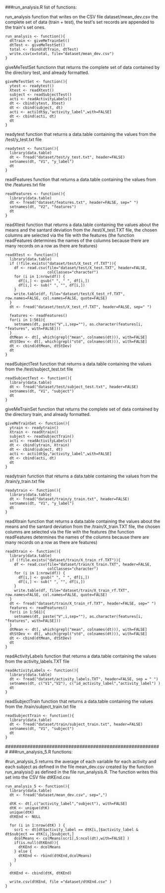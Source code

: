 ###run_analysis.R list of functions:

run_analysis
function that writes on the CSV file dataset/mean_dev.csv the complete set of data (train + test), the test's set records are appended to the train's set ones.
    
    run_analysis <- function(){
      dtTrain <- giveMeTrainSet()
      dtTest <- giveMeTestSet()
      total <- rbind(dtTrain, dtTest)
      write.csv(x=total, file="dataset/mean_dev.csv")
    }

giveMeTestSet
functionn that returns the complete set of data contained by the directory test, and already formatted.
    
    giveMeTestSet <- function(){
      ytest <- readytest()
      Xtest <- readXtest()
      subject <- readSubjectTest()
      acti <- readActivityLabels()
      dt <- cbind(ytest, Xtest)
      dt <- cbind(subject, dt)
      acti <- acti[dt$y,"activity_label",with=FALSE]
      dt <- cbind(acti, dt)
      dt
    }

readytest
function that returns a data.table containing the values from the /test/y_test.txt file
    
    readytest <- function(){
      library(data.table)
      dt <- fread("dataset/test/y_test.txt", header=FALSE)
      setnames(dt, "V1", "y_label")
      dt
    }

readFeatures
function that returns a data.table containing the values from the /features.txt file
    
    readFeatures <- function(){
      library(data.table)
      dt <- fread("dataset/features.txt", header=FALSE, sep=" ")
      setnames(dt, "V2", "features")
      dt
    }

readXtest
function that returns a data.table containing the values about the means and the santard deviation from the /test/X_test.TXT file, the chosen columns are selected via the file with the features (the function readFeatures determines the names of the columns because there are many records on a row as there are features)
    
    readXtest <- function(){
      library(data.table)
      if (!file.exists("dataset/test/X_test_rf.TXT")){
        df <- read.csv(file="dataset/test/X_test.TXT", header=FALSE,
                       colClasses="character")
        for (i in 1:nrow(df)) {
          df[i,] <- gsub(" ", " ", df[i,])
          df[i,] <- sub(" ", "", df[i,])
        }
        write.table(df, file="dataset/test/X_test_rf.TXT", row.names=FALSE, col.names=FALSE, quote=FALSE)
      }
      dt <- fread("dataset/test/X_test_rf.TXT", header=FALSE, sep=" ")
      
      features <- readFeatures()
      for(i in 1:561){
        setnames(dt, paste("V",i,sep=""), as.character(features[i, "features", with=FALSE]))
      }
      dtMean <- dt[, which(grepl("mean", colnames(dt))), with=FALSE]
      dtStDev <- dt[, which(grepl("std", colnames(dt))), with=FALSE]
      dt <- cbind(dtMean, dtStDev)
      dt
    }

readSubjectTest
function that returns a data.table containing the values from the /test/subject_test.txt file
    
    readSubjectTest <- function(){
      library(data.table)
      dt <- fread("dataset/test/subject_test.txt", header=FALSE)
      setnames(dt, "V1", "subject")
      dt
    }

giveMeTrainSet
function that returns the complete set of data contained by the directory train, and already formatted.
    
    giveMeTrainSet <- function(){
      ytrain <- readytrain()
      Xtrain <- readXtrain()
      subject <- readSubjectTrain()
      acti <- readActivityLabels()
      dt <- cbind(ytrain, Xtrain)
      dt <- cbind(subject, dt)
      acti <- acti[dt$y,"activity_label",with=FALSE]
      dt <- cbind(acti, dt)
      dt
    }

readytrain
function that returns a data.table containing the values from the /train/y_train.txt file
    
    readytrain <- function(){
      library(data.table)
      dt <- fread("dataset/train/y_train.txt", header=FALSE)
      setnames(dt, "V1", "y_label")
      dt
    }

readXtrain
function that returns a data.table containing the values about the means and the santard deviation from the /train/X_train.TXT file, the chosen columns are selected via the file with the features (the function readFeatures determines the names of the columns because there are many records on a row as there are features)
    
    readXtrain <- function(){
      library(data.table)
      if (!file.exists("dataset/train/X_train_rf.TXT")){
        df <- read.csv(file="dataset/train/X_train.TXT", header=FALSE,
                       colClasses="character")
        for (i in 1:nrow(df)) {
          df[i,] <- gsub(" ", " ", df[i,])
          df[i,] <- sub(" ", "", df[i,])
        }
        write.table(df, file="dataset/train/X_train_rf.TXT", row.names=FALSE, col.names=FALSE, quote=FALSE)
      }
      dt <- fread("dataset/train/X_train_rf.TXT", header=FALSE, sep=" ")
      features <- readFeatures()
      for(i in 1:561){
        setnames(dt, paste("V",i,sep=""), as.character(features[i, "features", with=FALSE]))
      }
      dtMean <- dt[, which(grepl("mean", colnames(dt))), with=FALSE]
      dtStDev <- dt[, which(grepl("std", colnames(dt))), with=FALSE]
      dt <- cbind(dtMean, dtStDev)
      dt
    }

readActivityLabels
function that returns a data.table containing the values from the activity_labels.TXT file
    
    readActivityLabels <- function(){
      library(data.table)
      dt <- fread("dataset/activity_labels.TXT", header=FALSE, sep = " ")
      setnames(dt, c("V1","V2"), c("id_activity_label","activity_label") )
      dt
    }

readSubjectTrain
function that returns a data.table containing the values from the /train/subject_train.txt file
    
    readSubjectTrain <- function(){
      library(data.table)
      dt <- fread("dataset/train/subject_train.txt", header=FALSE)
      setnames(dt, "V1", "subject")
      dt
    }

#########################################################
###run_analysis_5.R functions:

#run_analysis_5
returns the average of each variable for each activity and each subject as defined in the file mean_dev.csv created by the function run_analysis() as defined in the file run_analysis.R. The function writes this set into the CSV file dtKEnd.csv
    
    run_analysis_5 <- function(){
      library(data.table)
      dt <- fread("dataset/mean_dev.csv", sep=",")
      
      dtK <- dt[,c("activity_label","subject"), with=FALSE]
      dtK <- unique(dtK)
      unique(dtK)  
      dtKEnd <- NULL
      
      for (i in 1:nrow(dtK) ) {
        scr1 <- dt[dt$activity_label == dtK[i,]$activity_label & dt$subject == dtK[i,]$subject,]
        dcolMeans <- colMeans(scr1[,5:ncol(dt),with=FALSE] )   
        if(is.null(dtKEnd)){
          dtKEnd <- dcolMeans
        } else {
          dtKEnd <- rbind(dtKEnd,dcolMeans)
        }
      }
      
      dtKEnd <- cbind(dtK, dtKEnd)
      
      write.csv(dtKEnd, file ="dataset/dtKEnd.csv" )
    }


